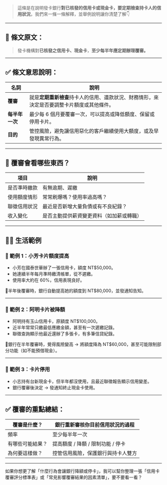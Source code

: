 > 這條是在說明發卡銀行**對已核發的信用卡或現金卡，要定期檢查持卡人的信用狀況**，我們來一條一條解釋，並舉例說明讓你清楚了解👇

---

## 📘 條文原文：

> 發卡機構對**已核發之信用卡、現金卡**，**至少每半年應定期辦理覆審。**

---

## ✅ 條文意思說明：

| 名詞             | 說明 |
|------------------|------|
| **覆審**         | 就是**定期重新檢查**持卡人的信用、還款狀況、財務情形，來決定是否要調整卡片額度或其他條件。 |
| **每半年一次**   | 最少每 6 個月要覆審一次，可以提高或降低額度、保留或停用卡片。 |
| **目的**         | 管控風險，避免讓信用惡化的客戶繼續使用大額度，或及早發現異常行為。 |

---

## 🧾 覆審會看哪些東西？

| 項目           | 說明 |
|----------------|------|
| 是否準時繳款   | 有無逾期、遲繳 |
| 使用額度情形   | 常常刷爆嗎？使用率過高嗎？ |
| 聯徵信用狀況   | 最近是否新增大量負債或有不良紀錄？ |
| 收入變化       | 是否主動提供薪資變更資料（如加薪或轉職） |

---

## 🧍‍♀️ 生活範例

### 📌 範例 1：小芳卡片額度提高

- 小芳在國泰世華辦了一張信用卡，額度 NT$50,000。
- 她連續半年每月準時繳清帳單，從不遲繳。
- 使用率大約在 60%，信用表現良好。

📍半年後覆審時，銀行自動提高她的額度到 NT$80,000，並發通知告知。

---

### 📌 範例 2：阿明卡片被降額

- 阿明持有玉山信用卡，原額度 NT$100,000。
- 近半年常常只繳最低應繳金額，甚至有一次遲繳記錄。
- 聯徵查詢顯示他最近還辦了多張卡，有多筆信貸紀錄。

📍銀行在半年覆審時，覺得風險變高 → 將額度降為 NT$60,000，甚至可能限制部分功能（如不能預借現金）。

---

### 📌 範例 3：卡片停用

- 小志持有台新現金卡，但半年都沒使用，且最近聯徵報告顯示信用變差。
- 銀行覆審後決定 → 發通知終止現金卡使用。

---

## ✅ 覆審的重點總結：

| 覆審是什麼？           | 銀行重新審核你目前信用狀況的過程 |
|------------------------|------------------------------|
| 頻率                   | 至少每半年一次 |
| 有哪些可能結果？       | 提高額度 / 降額 / 限制功能 / 停卡 |
| 為何要這樣做？         | 控管信用風險，保護銀行與持卡人雙方 |

---

如果你想更了解「什麼行為會讓銀行降額或停卡」，我可以幫你整理一張「信用卡覆審評分標準表」或「常見影響覆審結果的因素清單」，要不要看一看？